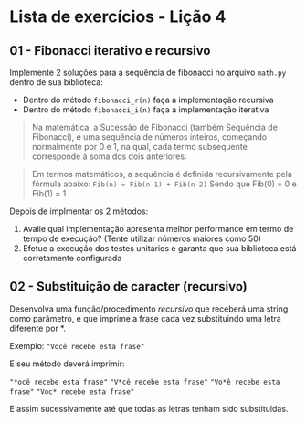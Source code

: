 # Lista de exercícios - Lição 4

## 01 - Fibonacci iterativo e recursivo

Implemente 2 soluções para a sequência de fibonacci no arquivo `math.py` dentro de sua biblioteca:

* Dentro do método `fibonacci_r(n)` faça a implementação recursiva
* Dentro do método `fibonacci_i(n)` faça a implementação iterativa

> Na matemática, a Sucessão de Fibonacci (também Sequência de Fibonacci), é uma sequência de números inteiros, começando normalmente por 0 e 1, na qual, cada termo subsequente corresponde à soma dos dois anteriores. 

> Em termos matemáticos, a sequência é definida recursivamente pela fórmula abaixo:
> `Fib(n) = Fib(n-1) + Fib(n-2)`
> Sendo que Fib(0) = 0 e Fib(1) = 1

Depois de implmentar os 2 métodos:

1. Avalie qual implementação apresenta melhor performance em termo de tempo de execução? (Tente utilizar números maiores como 50)
1. Efetue a execução dos testes unitários e garanta que sua biblioteca está corretamente configurada


## 02 - Substituição de caracter (recursivo)

Desenvolva uma função/procedimento *recursivo* que receberá uma string como parâmetro, e que imprime a frase cada vez substituindo uma letra diferente por *.

Exemplo: `"Você recebe esta frase"`

E seu método deverá imprimir:

`"*ocê recebe esta frase"`
`"V*cê recebe esta frase"`
`"Vo*ê recebe esta frase"`
`"Voc* recebe esta frase"`

E assim sucessivamente até que todas as letras tenham sido substituídas.